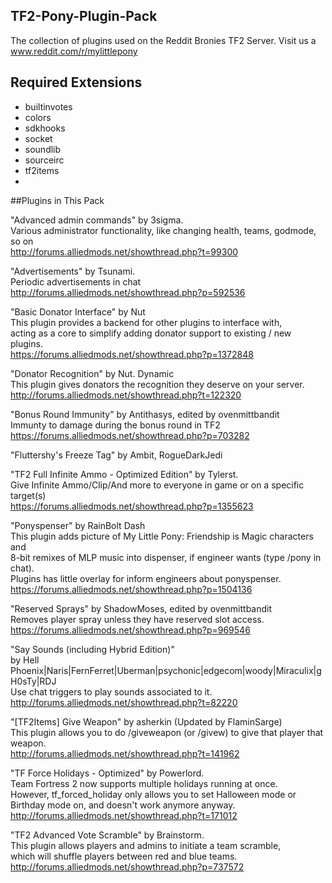 ## TF2-Pony-Plugin-Pack

The collection of plugins used on the Reddit Bronies TF2 Server. Visit us a www.reddit.com/r/mylittlepony

## Required Extensions

* builtinvotes
* colors
* sdkhooks
* socket
* soundlib
* sourceirc
* tf2items
* 

##Plugins in This Pack


"Advanced admin commands" by 3sigma.  
	Various administrator functionality, like changing health, teams, godmode, so on  
	http://forums.alliedmods.net/showthread.php?t=99300  
	
"Advertisements" by Tsunami.  
	Periodic advertisements in chat  
	http://forums.alliedmods.net/showthread.php?p=592536  
	
"Basic Donator Interface"  by Nut  
	This plugin provides a backend for other plugins to interface with,  
	acting as a core to simplify adding donator support to existing / new plugins.    
	https://forums.alliedmods.net/showthread.php?p=1372848  
	
"Donator Recognition" by Nut. Dynamic  
	This plugin gives donators the recognition they deserve on your server.  
	http://forums.alliedmods.net/showthread.php?t=122320  
	
"Bonus Round Immunity" by Antithasys, edited by ovenmittbandit  
	Immunty to damage during the bonus round in TF2  
	https://forums.alliedmods.net/showthread.php?p=703282  
	
"Fluttershy's Freeze Tag" by Ambit, RogueDarkJedi  
	
"TF2 Full Infinite Ammo - Optimized Edition" by Tylerst.  
	Give Infinite Ammo/Clip/And more to everyone in game or on a specific target(s)  
	https://forums.alliedmods.net/showthread.php?p=1355623  

"Ponyspenser" by RainBolt Dash  
	This plugin adds picture of My Little Pony: Friendship is Magic characters and  
	8-bit remixes of MLP music into dispenser, if engineer wants (type /pony in chat).   
	Plugins has little overlay for inform engineers about ponyspenser.  
	https://forums.alliedmods.net/showthread.php?p=1504136  
	
"Reserved Sprays" by ShadowMoses, edited by ovenmittbandit  
	Removes player spray unless they have reserved slot access.  
	https://forums.alliedmods.net/showthread.php?p=969546  

"Say Sounds (including Hybrid Edition)"  
   by Hell Phoenix|Naris|FernFerret|Uberman|psychonic|edgecom|woody|Miraculix|gH0sTy|RDJ  
	Use chat triggers to play sounds associated to it.  
	http://forums.alliedmods.net/showthread.php?t=82220  

"[TF2Items] Give Weapon" by asherkin (Updated by FlaminSarge)  
	This plugin allows you to do /giveweapon (or /givew) <target> <itemindex> to give that player that weapon.  
	http://forums.alliedmods.net/showthread.php?t=141962  
	
"TF Force Holidays - Optimized" by Powerlord.  
	Team Fortress 2 now supports multiple holidays running at once.     
	However, tf_forced_holiday only allows you to set Halloween mode or  
	Birthday mode on, and doesn't work anymore anyway.   
	http://forums.alliedmods.net/showthread.php?t=171012  
	
"TF2 Advanced Vote Scramble" by Brainstorm.  
	This plugin allows players and admins to initiate a team scramble,  
	which will shuffle players between red and blue teams.  
  http://forums.alliedmods.net/showthread.php?p=737572  